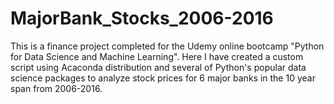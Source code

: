 # MajorBank_Stocks_2006-2016
This is a finance project completed for the Udemy online bootcamp "Python for Data Science and Machine Learning".  Here I have created a custom script using Acaconda distribution and several of Python's popular data science packages to analyze stock prices for 6 major banks in the 10 year span from 2006-2016. 
